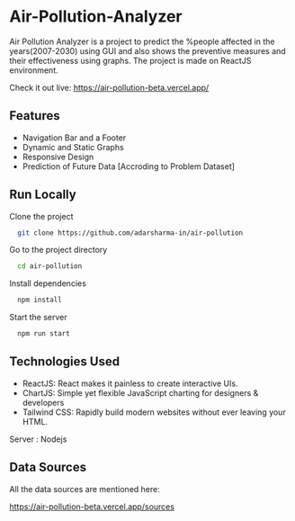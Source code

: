 
# Air-Pollution-Analyzer

Air Pollution Analyzer is a project to predict the %people affected in the years(2007-2030) using GUI and also shows the preventive measures and their effectiveness using graphs.
The project is made on ReactJS environment.

Check it out live: https://air-pollution-beta.vercel.app/





## Features

- Navigation Bar and a Footer
- Dynamic and Static Graphs
- Responsive Design
- Prediction of Future Data [Accroding to Problem Dataset]



## Run Locally

Clone the project

```bash
  git clone https://github.com/adarsharma-in/air-pollution
```

Go to the project directory

```bash
  cd air-pollution
```

Install dependencies

```bash
  npm install
```

Start the server

```bash
  npm run start
```


## Technologies Used

- ReactJS: React makes it painless to create interactive UIs. 
- ChartJS: Simple yet flexible JavaScript charting for designers & developers
- Tailwind CSS: Rapidly build modern websites without ever leaving your HTML.

Server : Nodejs
## Data Sources

All the data sources are mentioned here:

https://air-pollution-beta.vercel.app/sources